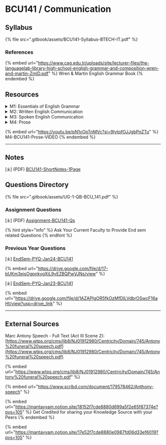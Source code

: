 # BCU141 / Communication

## Syllabus

{% file src=".gitbook/assets/BCU141-Syllabus-BTECH-IT.pdf" %}

### References

{% embed url="https://www.cag.edu.tr/uploads/site/lecturer-files/the-languagelab-library-high-school-english-grammar-and-composition-wren-and-martin-ZmlD.pdf" %}
Wren & Martin English Grammar Book
{% endembed %}

## Resources

<details>

<summary>M1: Essentials of English Grammar</summary>

\[⤓][ Articles](https://drive.google.com/file/d/1Ppf_hAtbc1jLPwoau7Yg1zQvqAn1jPUy/view?usp=drive_link)

\[⤓] [Common Eng Grammar Mistakes](https://drive.google.com/file/d/1YjNKwXzNY38xH3mJs56pFHqKgWzwDQon/view?usp=drive_link)

\[⤓][ L1+2 Common Errors in English](https://drive.google.com/file/d/1YcnCdRknSN2OeqJRjM5_-Qf7_R2mqhsM/view?usp=drive_link)

\[⤓][ L3+4 Parts of Speech](https://drive.google.com/file/d/1wM4hlpvm5XHmuJ4YI02p6mV--zpZIs5W/view?usp=drive_link)

\[⤓] [L5 Collocations](https://drive.google.com/file/d/1BvNyuxh9szIrHWxvIWRhOYRRlKM5zqB0/view?usp=drive_link)

\[⤓] [L5+6 Collocations-Add-On](https://drive.google.com/file/d/1aABTeY7YcILNgWKKSrZjAOrJsuF2TErg/view?usp=drive_link)

\[⤓] [L6 Sub Verb Agreement](https://drive.google.com/file/d/19JcElNNZOc5F197uhLJ8h3Cg62cIy4K2/view?usp=drive_link)

\[⤓] [L7+8 Punctuation & Sentence Structure](https://drive.google.com/file/d/11lWwGYkxjwoH_A4dLXYtqqMcZaAvf9xV/view?usp=drive_link)

</details>

<details>

<summary>M2: Written English Communication</summary>

\[⤓] [L9+10+11 Paragraph Writing](https://drive.google.com/file/d/1cplNELdT4fix6mYNG7K1lRypvm0G0p10/view?usp=drive_link)

\[⤓] [L12+13 Essay Writing](https://app.gitbook.com/s/wyr7XkhiJoMd59jgwesC/)

</details>

<details>

<summary>M3: Spoken English Communication</summary>

\[⤓] [L14+15 Intro to Phonetics](https://drive.google.com/file/d/1zzlas-PDeBM9q7zl2LPLedjoxW6--W92/view?usp=drive_link)

\[⤓] [L16+17 Consonants & Vowels Sounds](https://drive.google.com/file/d/1bRbU_D-MTgfhvKhCeY2PLPndxEibuz0W/view?usp=drive_link)

\[⤓][ L17+18+19 Stress & Intonation](https://drive.google.com/file/d/1mkMtR10uE-meOClwGI1tx80VSnnFDx0v/view?usp=drive_link)

</details>

<details>

<summary>M4: Prose</summary>

\[⤓] [Speech by Mark Antony](https://drive.google.com/file/d/1f6pY44mHj3UZM1Ac1aAKcjo5VgO9fGdW/view?usp=drive_link)

</details>

{% embed url="https://youtu.be/pN1vOpTnMVc?si=9IytpfOJJgbPnZTu" %}
M4-BCU141-Prose-VIDEO
{% endembed %}

***

## Notes

\[⤓] (PDF) [BCU141-ShortNotes-1Page](https://drive.google.com/file/d/16AZbG-5N4Fi0rbYTzBZsD9_6ggeJyxPz/view?usp=drive_link)

## Questions Directory

{% file src=".gitbook/assets/UG-1-QB-BCU_141.pdf" %}

### Assignment Questions

\[⤓] (PDF) [Assignment-BCU141-Qs](https://drive.google.com/file/d/1wDj3sJ1qqQAEy8laobwVivR6Ok8iaLm5/view?usp=drive_link)

{% hint style="info" %}
Ask Your Current Faculty to Provide End sem related Questions
{% endhint %}

### Previous Year Questions

\[⤓] [EndSem-PYQ-Jan24-BCU141 ](https://drive.google.com/file/d/17-bUKm3eisOgpnkygXiL9yEZBQPwVJNs/view?usp=drive_link)

{% embed url="https://drive.google.com/file/d/17-bUKm3eisOgpnkygXiL9yEZBQPwVJNs/view" %}

\[⤓] [EndSem-PYQ-Jan23-BCU141 ](https://drive.google.com/file/d/1AZAPIgOR5fkOzMfDILVdbrOSwcF16aHt/view?usp=drive_link)

{% embed url="https://drive.google.com/file/d/1AZAPIgOR5fkOzMfDILVdbrOSwcF16aHt/view?usp=drive_link" %}

***

## External Sources

Marc Antony Speech - Full Text (Act III Scene 2): [https://www.wtps.org/cms/lib8/NJ01912980/Centricity/Domain/745/Antony%20funeral%20speech.pdf](https://www.wtps.org/cms/lib8/NJ01912980/Centricity/Domain/745/Antony%20funeral%20speech.pdf)

{% embed url="https://www.wtps.org/cms/lib8/NJ01912980/Centricity/Domain/745/Antony%20funeral%20speech.pdf" %}

{% embed url="https://www.scribd.com/document/179578462/Anthony-speech" %}

{% embed url="https://mantavyam.notion.site/18152f7cde8880d699a5f2e65f87374e?pvs=105" %}
Get Credited for sharing your Knowledge Source with your Peers
{% endembed %}

{% embed url="https://mantavyam.notion.site/17e52f7cde8880e0987fd06d33ef6019?pvs=105" %}
